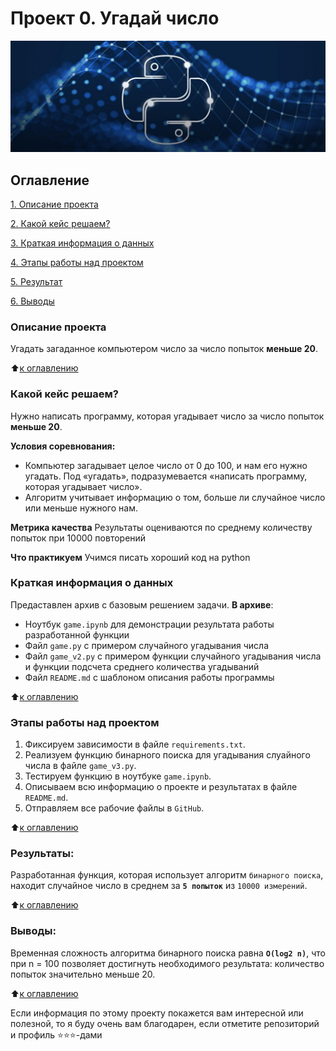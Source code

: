 # Проект 0. Угадай число
<img alt="logo" src="img/pylogo.jpg">

## Оглавление
[1. Описание проекта](https://github.com/NazarovMichail/HomeWork-2#Описание-проекта)

[2. Какой кейс решаем?](https://github.com/NazarovMichail/HomeWork-2#Какой-кейс-решаем)

[3. Краткая информация о данных](https://github.com/NazarovMichail/HomeWork-2#Краткая-информация-о-данных)

[4. Этапы работы над проектом](https://github.com/NazarovMichail/HomeWork-2#Этапы-работы-над-проектом)

[5. Результат](https://github.com/NazarovMichail/HomeWork-2#Результаты)

[6. Выводы](https://github.com/NazarovMichail/HomeWork-2#Выводы)

### Описание проекта
Угадать загаданное компьютером число за  число попыток **меньше 20**.

:arrow_up:[к оглавлению](https://github.com/NazarovMichail/HomeWork-2#Оглавление)


### Какой кейс решаем?
Нужно написать программу, которая угадывает число за число попыток **меньше 20**.

**Условия соревнования:**
- Компьютер загадывает целое число от 0 до 100, и нам его нужно угадать. Под «угадать», подразумевается «написать программу, которая угадывает число».
- Алгоритм учитывает информацию о том, больше ли случайное число или меньше нужного нам.

**Метрика качества**
Результаты оцениваются по среднему количеству попыток при 10000 повторений

**Что практикуем**
Учимся писать хороший код на python


### Краткая информация о данных
Предаставлен архив с базовым решением задачи.
**В архиве**:
- Ноутбук `game.ipynb` для демонстрации результата работы разработанной функции
- Файл `game.py` с примером случайного угадывания числа
- Файл `game_v2.py` с примером функции случайного угадывания числа и функции подсчета среднего количества угадываний
- Файл `README.md` с шаблоном описания работы программы

:arrow_up:[к оглавлению](https://github.com/NazarovMichail/HomeWork-2#Оглавление)


### Этапы работы над проектом
1) Фиксируем зависимости в файле `requirements.txt`.
2) Реализуем функцию бинарного поиска для угадывания слуайного числа в файле `game_v3.py`.
3) Тестируем функцию в ноутбуке `game.ipynb`.
4) Описываем всю информацию о проекте и результатах в файле `README.md`.
5) Отправляем все рабочие файлы в `GitHub`.

:arrow_up:[к оглавлению](https://github.com/NazarovMichail/HomeWork-2#Оглавление)


### Результаты:
Разработанная функция, которая использует алгоритм `бинарного поиска`, находит случайное число в среднем за **`5 попыток`** из `10000 измерений`.

:arrow_up:[к оглавлению](https://github.com/NazarovMichail/HomeWork-2#Оглавление)


### Выводы:
Временная сложность алгоритма бинарного поиска равна **`O(log2 n)`**, что при n = 100 позволяет достигнуть необходимого результата: количество попыток значительно меньше 20.

:arrow_up:[к оглавлению](https://github.com/NazarovMichail/HomeWork-2#Оглавление)


Если информация по этому проекту покажется вам интересной или полезной, то я буду очень вам благодарен, если отметите репозиторий и профиль ⭐️⭐️⭐️-дами
